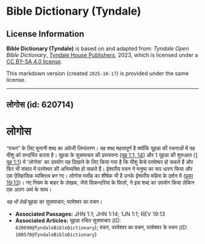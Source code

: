 # Bible Dictionary (Tyndale)

## License Information

**Bible Dictionary (Tyndale)** is based on and adapted from: _Tyndale Open Bible Dictionary_, [Tyndale House Publishers](https://tyndaleopenresources.com/), 2023, which is licensed under a [CC BY-SA 4.0 license](https://creativecommons.org/licenses/by-sa/4.0/legalcode.en).

This markdown version (created `2025-10-17`) is provided under the same license.



--------------------------------

## लोगोस (id: 620714)

लोगोस
=====

“वचन” के लिए यूनानी शब्द का अंग्रेजी लिप्यंतरण। यह शब्द महत्वपूर्ण है क्योंकि यूहन्ना की रचनाओं में यह यीशु को सन्दर्भित करता है। यूहन्ना के सुसमाचार की प्रस्तावना ([यूह 1:1, 14](https://ref.ly/John1:1,John1:14)) और 1 यूहन्ना की शुरुआत ([1 यूह 1:1](https://ref.ly/1John1:1)) में 'लोगोस' का उपयोग यह दिखाने के लिए किया गया है कि यीशु कैसे परमेश्वर हो सकते हैं और फिर भी संसार में परमेश्वर की अभिव्यक्ति हो सकते हैं। ईश्वरीय वचन ने मनुष्य का रूप धारण किया और एक ऐतिहासिक व्यक्तित्व बन गए। लोगोस मसीह का शीर्षक भी है उनके ईश्वरीय महिमा के दर्शन में ([प्रका 19:13](https://ref.ly/Rev19:13))। नए नियम के बाहर के लेखक, जैसे सिकन्दरिया के फिलो, ने इस शब्द का उपयोग किया लेकिन एक अलग अर्थ के साथ।

*यह भी देखें* यूहन्ना का सुसमाचार; परमेश्वर का वचन।

* **Associated Passages:** JHN 1:1; JHN 1:14; 1JN 1:1; REV 19:13
* **Associated Articles:** यूहन्ना रचित सुसमाचार (ID: `620690@TyndaleBibleDictionary`); वचन, परमेश्वर का वचन, परमेश्वर के वचन (ID: `180570@TyndaleBibleDictionary`)

